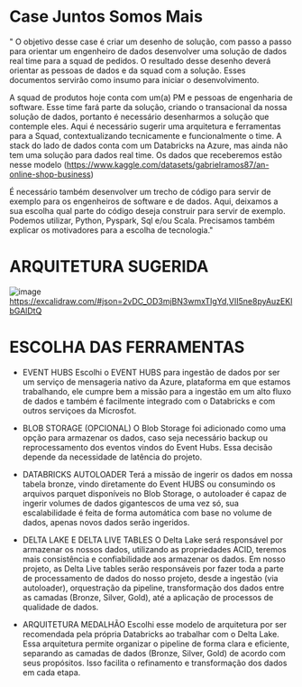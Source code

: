 # Case Juntos Somos Mais 

" O objetivo desse case é criar um desenho de solução, com passo a passo para orientar um engenheiro de dados desenvolver uma solução de dados real time para a squad de pedidos. O resultado desse desenho deverá orientar as pessoas de dados e da squad com a solução. Esses documentos servirão como insumo para iniciar o desenvolvimento.

A squad de produtos hoje conta com um(a) PM e pessoas de engenharia de software. Esse time fará parte da solução, criando o transacional da nossa solução de dados, portanto é necessário desenharmos a solução que contemple eles. Aqui é necessário sugerir uma arquitetura e ferramentas para a Squad, contextualizando tecnicamente e funcionalmente o time. A stack do lado de dados conta com um Databricks na Azure, mas ainda não tem uma solução para dados real time.
Os dados que receberemos estão nesse modelo (https://www.kaggle.com/datasets/gabrielramos87/an-online-shop-business)

É necessário também desenvolver um trecho de código para servir de exemplo para os engenheiros de software e de dados. Aqui, deixamos a sua escolha qual parte do código deseja construir para servir de exemplo. Podemos utilizar, Python, Pyspark, Sql e/ou Scala. Precisamos também explicar os motivadores para a escolha de tecnologia."

# ARQUITETURA SUGERIDA

![image](https://github.com/user-attachments/assets/62a1b30a-6bf9-47f6-bdd1-03a66b84f371)
https://excalidraw.com/#json=2vDC_OD3mjBN3wmxTIgYd,VII5ne8pyAuzEKlbGAlDtQ

# ESCOLHA DAS FERRAMENTAS 

- EVENT HUBS
Escolhi o EVENT HUBS para ingestão de dados por ser um serviço de mensageria nativo da Azure, plataforma em que estamos trabalhando, ele cumpre bem a missão para a ingestão em um alto fluxo de dados e também é facilmente integrado com o Databricks e com outros serviçoes da Microsfot.

- BLOB STORAGE (OPCIONAL)
O Blob Storage foi adicionado como uma opção para armazenar os dados, caso seja necessário backup ou reprocessamento dos eventos vindos do Event Hubs. Essa decisão depende da necessidade de latência do projeto. 

- DATABRICKS AUTOLOADER
Terá a missão de ingerir os dados em nossa tabela bronze, vindo diretamente do Event HUBS ou consumindo os arquivos parquet disponíveis no Blob Storage, o autoloader é capaz de ingerir volumes de dados gigantescos de uma vez só, sua escalabilidade é feita de forma automática com base no volume de dados, apenas novos dados serão ingeridos.

 - DELTA LAKE E DELTA LIVE TABLES
O Delta Lake será responsável por armazenar os nossos dados, utilizando as propriedades ACID, teremos mais consistência e confiabilidade aos armazenar os dados. Em nosso projeto, as Delta Live tables serão responsáveis por fazer toda a parte de processamento de dados do nosso projeto, desde a ingestão (via autoloader), orquestração da pipeline, transformação dos dados entre as camadas (Bronze, Silver, Gold), até a aplicação de processos de qualidade de dados.

- ARQUITETURA MEDALHÃO
Escolhi esse modelo de arquitetura por ser recomendada pela própria Databricks ao trabalhar com o Delta Lake. Essa arquitetura permite organizar o pipeline de forma clara e eficiente, separando as camadas de dados (Bronze, Silver, Gold) de acordo com seus propósitos. Isso facilita o refinamento e transformação dos dados em cada etapa.
